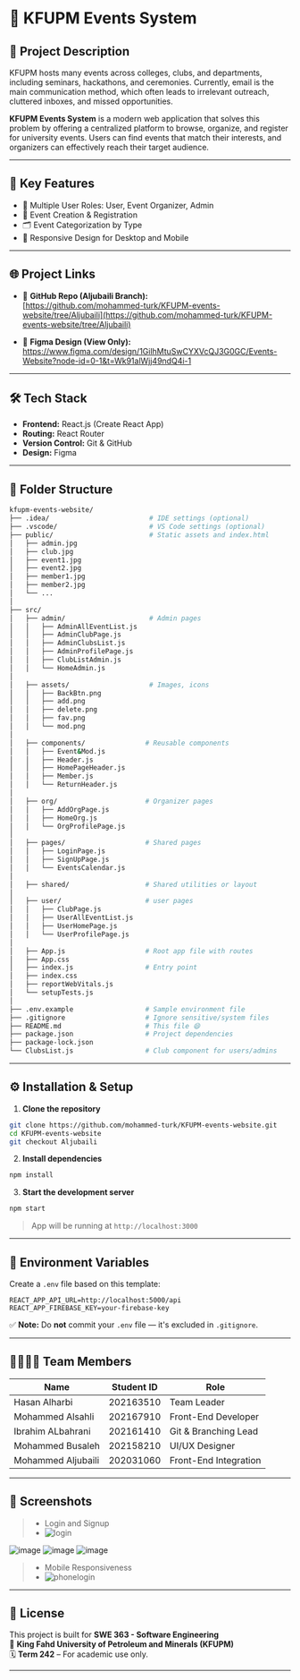 # 📅 KFUPM Events System

## 📌 Project Description

KFUPM hosts many events across colleges, clubs, and departments, including seminars, hackathons, and ceremonies. Currently, email is the main communication method, which often leads to irrelevant outreach, cluttered inboxes, and missed opportunities.

**KFUPM Events System** is a modern web application that solves this problem by offering a centralized platform to browse, organize, and register for university events. Users can find events that match their interests, and organizers can effectively reach their target audience.

---

## 🎯 Key Features

- 👥 Multiple User Roles: User, Event Organizer, Admin  
- 📝 Event Creation & Registration  
- 🗂️ Event Categorization by Type  
- 📱 Responsive Design for Desktop and Mobile  

---

## 🌐 Project Links

- 🔗 **GitHub Repo (Aljubaili Branch):**  
  [https://github.com/mohammed-turk/KFUPM-events-website/tree/Aljubaili](https://github.com/mohammed-turk/KFUPM-events-website/tree/Aljubaili)

- 🎨 **Figma Design (View Only):**  
https://www.figma.com/design/1GilhMtuSwCYXVcQJ3G0GC/Events-Website?node-id=0-1&t=Wk91alWjj49ndQ4i-1     
---

## 🛠️ Tech Stack

- **Frontend:** React.js (Create React App)
- **Routing:** React Router  
- **Version Control:** Git & GitHub  
- **Design:** Figma

---

## 📁 Folder Structure

```bash
kfupm-events-website/
├── .idea/                         # IDE settings (optional)
├── .vscode/                       # VS Code settings (optional)
├── public/                        # Static assets and index.html
│   ├── admin.jpg
│   ├── club.jpg
│   ├── event1.jpg
│   ├── event2.jpg
│   ├── member1.jpg
│   ├── member2.jpg
│   └── ...
│
├── src/
│   ├── admin/                     # Admin pages
│   │   ├── AdminAllEventList.js
│   │   ├── AdminClubPage.js
│   │   ├── AdminClubsList.js
│   │   ├── AdminProfilePage.js
│   │   ├── ClubListAdmin.js
│   │   └── HomeAdmin.js
│
│   ├── assets/                    # Images, icons
│   │   ├── BackBtn.png
│   │   ├── add.png
│   │   ├── delete.png
│   │   ├── fav.png
│   │   └── mod.png
│
│   ├── components/               # Reusable components
│   │   ├── Event&Mod.js
│   │   ├── Header.js
│   │   ├── HomePageHeader.js
│   │   ├── Member.js
│   │   └── ReturnHeader.js
│
│   ├── org/                      # Organizer pages
│   │   ├── AddOrgPage.js
│   │   ├── HomeOrg.js
│   │   └── OrgProfilePage.js
│
│   ├── pages/                    # Shared pages
│   │   ├── LoginPage.js
│   │   ├── SignUpPage.js
│   │   └── EventsCalendar.js
│
│   ├── shared/                   # Shared utilities or layout
│
│   ├── user/                     # user pages
│   │   ├── ClubPage.js
│   │   ├── UserAllEventList.js
│   │   ├── UserHomePage.js
│   │   └── UserProfilePage.js
│
│   ├── App.js                    # Root app file with routes
│   ├── App.css
│   ├── index.js                  # Entry point
│   ├── index.css
│   ├── reportWebVitals.js
│   └── setupTests.js
│
├── .env.example                  # Sample environment file
├── .gitignore                    # Ignore sensitive/system files
├── README.md                     # This file 😄
├── package.json                  # Project dependencies
├── package-lock.json
└── ClubsList.js                  # Club component for users/admins
```

---

## ⚙️ Installation & Setup

1. **Clone the repository**
```bash
git clone https://github.com/mohammed-turk/KFUPM-events-website.git
cd KFUPM-events-website
git checkout Aljubaili
```

2. **Install dependencies**
```bash
npm install
```

3. **Start the development server**
```bash
npm start
```

> App will be running at `http://localhost:3000`

---

## 🔐 Environment Variables

Create a `.env` file based on this template:

```env
REACT_APP_API_URL=http://localhost:5000/api
REACT_APP_FIREBASE_KEY=your-firebase-key
```

✅ **Note:** Do **not** commit your `.env` file — it's excluded in `.gitignore`.

---

## 👨‍👩‍👧‍👦 Team Members

| Name                 | Student ID   | Role                  |
|----------------------|--------------|------------------------|
| Hasan Alharbi        | 202163510    | Team Leader           |
| Mohammed Alsahli     | 202167910    | Front-End Developer   |
| Ibrahim ALbahrani    | 202161410    | Git & Branching Lead  |
| Mohammed Busaleh     | 202158210    | UI/UX Designer        |
| Mohammed Aljubaili   | 202031060    | Front-End Integration |

---

## 📸 Screenshots

> - Login and Signup
> - ![login](https://github.com/user-attachments/assets/e420bcb7-554a-4c58-b93d-207cbbff0c82)

![image](https://github.com/user-attachments/assets/b92703f6-97c0-4581-b6f2-fef4031fbf0c)
![image](https://github.com/user-attachments/assets/c4c783e2-ab42-4412-b30d-dc5de6a97d62)
![image](https://github.com/user-attachments/assets/45c6f435-7e94-45a1-96c9-dd32e87b8c30)


> - Mobile Responsiveness
> - ![phonelogin](https://github.com/user-attachments/assets/4fdaa8b0-7611-4402-b1f8-f5ed1bb56021)

---

## 📄 License

This project is built for **SWE 363 - Software Engineering**  
📍 **King Fahd University of Petroleum and Minerals (KFUPM)**  
🗓️ **Term 242** – For academic use only.

---
